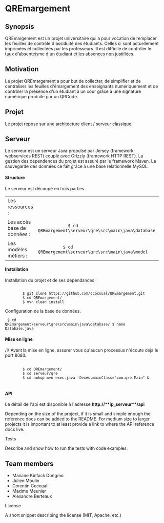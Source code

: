 <h1>QREmargement</h1>

<h2>Synopsis</h2>
<p>QREmargement est un projet universitaire qui a pour vocation de remplacer les feuilles de contrôle d'assiduité des étudiants. Celles ci sont actuellement imprimées et collectées par les professeurs. Il est difficile de contrôler le taux d'absentéisme d'un étudiant et les absences non justifiées.</p>

<h2>Motivation</h2>
<p>Le projet QREmargement a pour but de collecter, de simplifier et de centraliser les feuilles d'émargement des enseignants numériquement et de contrôler la présence d'un étudiant à un cour grâce à une signature numérique produite par un QRCode.</p>

<h2>Projet</h2>
Le projet repose sur une architecture client / serveur classique.

<h2>Serveur</h2>
<p>Le serveur est un serveur Java propulsé par Jersey (framework webservices REST) couplé avec Grizzly (framework HTTP REST). La gestion des dépendences du projet est assuré par le framework Maven. La sauvegarde des données ce fait grâce à une base relationnelle MySQL.</p>

<h4>Structure</h4>
<p>Le serveur est découpé en trois parties</p>
<table>
<tr>
    <td>Les ressources : <td> 
    <td>
        <code>
            $ cd QREmargement\serveur\qre\src\main\java\com\qre
        </code>
    </td>
</tr>
<tr>
    <td>Les accès base de données : </td>
    <td>
        <code>
            $ cd QREmargement\serveur\qre\src\main\java\database
        </code>
    </td>
</tr>
<tr>
    <td>Les modèles métiers : </td>
    <td>
        <code>
          $ cd QREmargement\serveur\qre\src\main\java\model
        </code>
    </td>
</tr>
</table>

<h4>Installation</h4>
  Installation du projet et de ses dépendances.
    <pre><code>
        $ git clone https://github.com/ccocoual/QREmargement.git
        $ cd QREmargement/
        $ mvn clean install</code></pre>
    
  
  Configuration de la base de données.
    <pre><code>
        $ cd QREmargement\serveur\qre\src\main\java\database/
        $ nano Database.java</code></pre>
  
  <h4>Mise en ligne</h4>
  /!\ Avant la mise en ligne, assurer vous qu'aucun processus n'écoute déjà le port 8080.
  <pre>
    <code>
        $ cd QREmargement/
        $ cd serveur/qre
        $ cd nohup mvn exec:java -Dexec.mainClass="com.qre.Main" &</code>
  </pre>

  <h4>API</h4>
  Le détail de l'api est disponible à l'adresse <b>http://**ip_serveur**/api</b>

Depending on the size of the project, if it is small and simple enough the reference docs can be added to the README. For medium size to larger projects it is important to at least provide a link to where the API reference docs live.

Tests

Describe and show how to run the tests with code examples.

<h2>Team members</h2>
<ul>
<li>Mariane Kinfack Dongmo</li>
<li>Julien Moulin</li>
<li>Corentin Cocoual</li>
<li>Maxime Meunier</li>
<li>Alexandre Berteaux</li>
</ul>


License

A short snippet describing the license (MIT, Apache, etc.)
